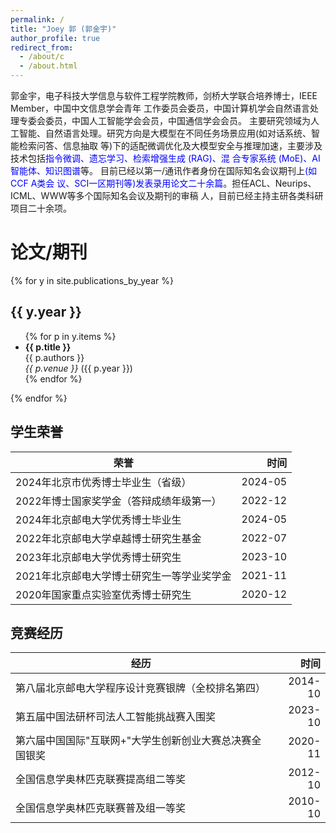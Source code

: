 ```yaml
---
permalink: /
title: "Joey 郭 (郭金宇)"
author_profile: true
redirect_from: 
  - /about/c
  - /about.html
---
```


郭金宇，电子科技大学信息与软件工程学院教师，剑桥大学联合培养博士，IEEE Member，中国中文信息学会青年
工作委员会委员，中国计算机学会自然语言处理专委会委员，中国人工智能学会会员，中国通信学会会员。
主要研究领域为人工智能、自然语言处理。研究方向是大模型在不同任务场景应用(如对话系统、智能检索问答、信息抽取
等)下的适配微调优化及大模型安全与推理加速，主要涉及技术包括<span style="color:blue;">指令微调、遗忘学习、检索增强生成 (RAG)、混
合专家系统 (MoE)、AI智能体、知识图谱</span>等。
目前已经以第一/通讯作者身份在国际知名会议期刊上<span style="color:blue;">(如CCF A类会
议、SCI一区期刊等)发表录用论文二十余篇</span>。担任ACL、Neurips、ICML、WWW等多个国际知名会议及期刊的审稿
人，目前已经主持主研各类科研项目二十余项。


论文/期刊
======
{% for y in site.publications_by_year %}
  <h2>{{ y.year }}</h2>
  <ul>
  {% for p in y.items %}
    <li><strong>{{ p.title }}</strong><br/>
        {{ p.authors }}<br/>
        <em>{{ p.venue }}</em> ({{ p.year }})
    </li>
  {% endfor %}
  </ul>
{% endfor %}


学生荣誉
------

| 荣誉 | 时间 |
|------|-----:|
| 2024年北京市优秀博士毕业生（省级） | 2024-05 |
| 2022年博士国家奖学金（答辩成绩年级第一） | 2022-12 |
| 2024年北京邮电大学优秀博士毕业生 | 2024-05 |
| 2022年北京邮电大学卓越博士研究生基金 | 2022-07 |
| 2023年北京邮电大学优秀博士研究生 | 2023-10 |
| 2021年北京邮电大学博士研究生一等学业奖学金 | 2021-11 |
| 2020年国家重点实验室优秀博士研究生 | 2020-12 |

竞赛经历
------

| 经历 | 时间 |
|------|-----:|
| 第八届北京邮电大学程序设计竞赛银牌（全校排名第四） | 2014-10 |
| 第五届中国法研杯司法人工智能挑战赛入围奖 | 2023-10 |
| 第六届中国国际"互联网+"大学生创新创业大赛总决赛全国银奖 | 2020-11 |
| 全国信息学奥林匹克联赛提高组二等奖 | 2012-10 |
| 全国信息学奥林匹克联赛普及组一等奖 | 2010-10 |
